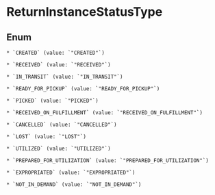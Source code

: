
# ReturnInstanceStatusType

## Enum


    * `CREATED` (value: `"CREATED"`)

    * `RECEIVED` (value: `"RECEIVED"`)

    * `IN_TRANSIT` (value: `"IN_TRANSIT"`)

    * `READY_FOR_PICKUP` (value: `"READY_FOR_PICKUP"`)

    * `PICKED` (value: `"PICKED"`)

    * `RECEIVED_ON_FULFILLMENT` (value: `"RECEIVED_ON_FULFILLMENT"`)

    * `CANCELLED` (value: `"CANCELLED"`)

    * `LOST` (value: `"LOST"`)

    * `UTILIZED` (value: `"UTILIZED"`)

    * `PREPARED_FOR_UTILIZATION` (value: `"PREPARED_FOR_UTILIZATION"`)

    * `EXPROPRIATED` (value: `"EXPROPRIATED"`)

    * `NOT_IN_DEMAND` (value: `"NOT_IN_DEMAND"`)



